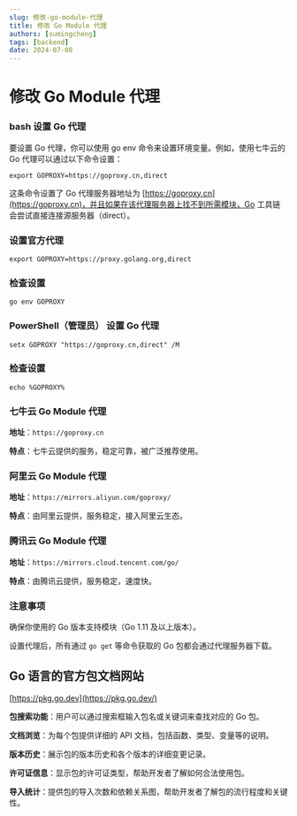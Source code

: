 ```yaml
---
slug: 修改-go-module-代理
title: 修改 Go Module 代理
authors: [sumingcheng]
tags: [backend]
date: 2024-07-08
---
```


# 修改 Go Module 代理

### bash 设置 Go 代理

要设置 Go 代理，你可以使用 go env 命令来设置环境变量。例如，使用七牛云的 Go 代理可以通过以下命令设置：

```
export GOPROXY=https://goproxy.cn,direct
```

这条命令设置了 Go 代理服务器地址为 [https://goproxy.cn](https://goproxy.cn)，并且如果在该代理服务器上找不到所需模块，Go 工具链会尝试直接连接源服务器（direct）。

### 设置官方代理

```
export GOPROXY=https://proxy.golang.org,direct
```

### 检查设置

```
go env GOPROXY
```

### PowerShell（管理员） 设置 Go 代理

```
setx GOPROXY "https://goproxy.cn,direct" /M
```

### 检查设置

```
echo %GOPROXY%
```

### 七牛云 Go Module 代理

**地址**：`https://goproxy.cn`

**特点**：七牛云提供的服务，稳定可靠，被广泛推荐使用。

### 阿里云 Go Module 代理

**地址**：`https://mirrors.aliyun.com/goproxy/`

**特点**：由阿里云提供，服务稳定，接入阿里云生态。

### 腾讯云 Go Module 代理

**地址**：`https://mirrors.cloud.tencent.com/go/`

**特点**：由腾讯云提供，服务稳定，速度快。

### 注意事项

确保你使用的 Go 版本支持模块（Go 1.11 及以上版本）。

设置代理后，所有通过 `go get` 等命令获取的 Go 包都会通过代理服务器下载。

## Go 语言的官方包文档网站

[https://pkg.go.dev](https://pkg.go.dev/)

**包搜索功能**：用户可以通过搜索框输入包名或关键词来查找对应的 Go 包。

**文档浏览**：为每个包提供详细的 API 文档，包括函数、类型、变量等的说明。

**版本历史**：展示包的版本历史和各个版本的详细变更记录。

**许可证信息**：显示包的许可证类型，帮助开发者了解如何合法使用包。

**导入统计**：提供包的导入次数和依赖关系图，帮助开发者了解包的流行程度和关键性。
